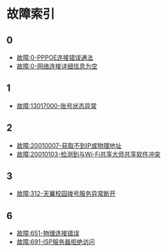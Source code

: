 <!-- TITLE: 常见故障 -->
<!-- SUBTITLE: 常见故障索引 -->

# 故障索引

## 0
- [故障:0-PPPOE连接错误通法](/article/故障:0-PPPOE连接错误通法)
- [故障:0-网络连接详细信息为空](/article/故障:0-网络连接详细信息为空)

## 1

- [故障:13017000-账号状态异常](/article/故障:13017000-账号状态异常)

## 2

- [故障:20010007-获取不到IP或物理地址](/article/故障:20010007-获取不到IP或物理地址)
- [故障:20010103-检测到与Wi-Fi共享大师共享软件冲突](/article/故障:20010103-检测到与Wi-Fi共享大师共享软件冲突)

## 3

- [故障:312-天翼校园拨号服务异常断开](/article/故障:312-天翼校园拨号服务异常断开)

## 6

- [故障:651-物理连接错误](/article/故障:651-物理连接错误)
- [故障:691-ISP服务器拒绝访问](/article/故障:691-ISP服务器拒绝访问)